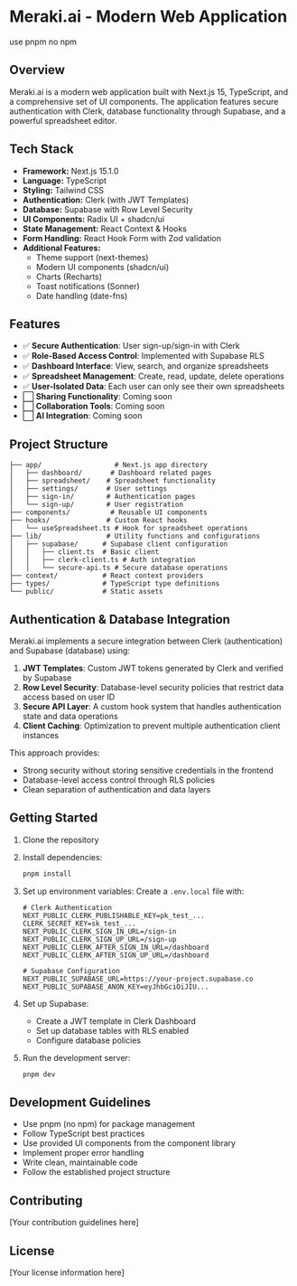# Meraki.ai - Modern Web Application

use pnpm no npm 

## Overview
Meraki.ai is a modern web application built with Next.js 15, TypeScript, and a comprehensive set of UI components. The application features secure authentication with Clerk, database functionality through Supabase, and a powerful spreadsheet editor.

## Tech Stack
- **Framework:** Next.js 15.1.0
- **Language:** TypeScript
- **Styling:** Tailwind CSS
- **Authentication:** Clerk (with JWT Templates)
- **Database:** Supabase with Row Level Security
- **UI Components:** Radix UI + shadcn/ui
- **State Management:** React Context & Hooks
- **Form Handling:** React Hook Form with Zod validation
- **Additional Features:**
  - Theme support (next-themes)
  - Modern UI components (shadcn/ui)
  - Charts (Recharts)
  - Toast notifications (Sonner)
  - Date handling (date-fns)

## Features
- ✅ **Secure Authentication**: User sign-up/sign-in with Clerk
- ✅ **Role-Based Access Control**: Implemented with Supabase RLS
- ✅ **Dashboard Interface**: View, search, and organize spreadsheets
- ✅ **Spreadsheet Management**: Create, read, update, delete operations
- ✅ **User-Isolated Data**: Each user can only see their own spreadsheets
- ⬜ **Sharing Functionality**: Coming soon
- ⬜ **Collaboration Tools**: Coming soon
- ⬜ **AI Integration**: Coming soon

## Project Structure
```
├── app/                  # Next.js app directory
│   ├── dashboard/       # Dashboard related pages
│   ├── spreadsheet/    # Spreadsheet functionality
│   ├── settings/       # User settings
│   ├── sign-in/        # Authentication pages
│   └── sign-up/        # User registration
├── components/          # Reusable UI components
├── hooks/              # Custom React hooks
│   └── useSpreadsheet.ts # Hook for spreadsheet operations
├── lib/                # Utility functions and configurations
│   ├── supabase/      # Supabase client configuration
│   │   ├── client.ts  # Basic client
│   │   ├── clerk-client.ts # Auth integration
│   │   └── secure-api.ts # Secure database operations
├── context/           # React context providers
├── types/             # TypeScript type definitions
└── public/            # Static assets
```

## Authentication & Database Integration

Meraki.ai implements a secure integration between Clerk (authentication) and Supabase (database) using:

1. **JWT Templates**: Custom JWT tokens generated by Clerk and verified by Supabase
2. **Row Level Security**: Database-level security policies that restrict data access based on user ID
3. **Secure API Layer**: A custom hook system that handles authentication state and data operations
4. **Client Caching**: Optimization to prevent multiple authentication client instances

This approach provides:
- Strong security without storing sensitive credentials in the frontend
- Database-level access control through RLS policies
- Clean separation of authentication and data layers

## Getting Started

1. Clone the repository
2. Install dependencies:
   ```bash
   pnpm install
   ```
3. Set up environment variables:
   Create a `.env.local` file with:
   ```
   # Clerk Authentication
   NEXT_PUBLIC_CLERK_PUBLISHABLE_KEY=pk_test_...
   CLERK_SECRET_KEY=sk_test_...
   NEXT_PUBLIC_CLERK_SIGN_IN_URL=/sign-in
   NEXT_PUBLIC_CLERK_SIGN_UP_URL=/sign-up
   NEXT_PUBLIC_CLERK_AFTER_SIGN_IN_URL=/dashboard
   NEXT_PUBLIC_CLERK_AFTER_SIGN_UP_URL=/dashboard
   
   # Supabase Configuration
   NEXT_PUBLIC_SUPABASE_URL=https://your-project.supabase.co
   NEXT_PUBLIC_SUPABASE_ANON_KEY=eyJhbGciOiJIU...
   ```

4. Set up Supabase:
   - Create a JWT template in Clerk Dashboard
   - Set up database tables with RLS enabled
   - Configure database policies

5. Run the development server:
   ```bash
   pnpm dev
   ```

## Development Guidelines
- Use pnpm (no npm) for package management
- Follow TypeScript best practices
- Use provided UI components from the component library
- Implement proper error handling
- Write clean, maintainable code
- Follow the established project structure

## Contributing
[Your contribution guidelines here]

## License
[Your license information here]
